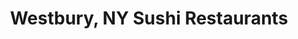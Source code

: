 ---
layout: city
title: Westbury, NY Sushi Restaurants
permalink: /new-york/westbury/
stateAbbr: NY
stateName: New York
cityName: Westbury
---